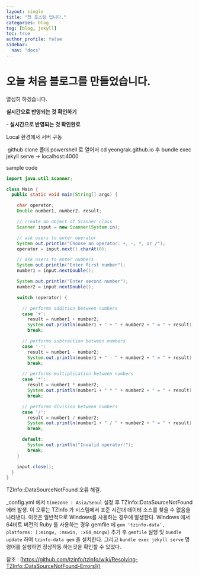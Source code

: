 ```yaml
---
layout: single
title: "첫 포스팅 입니다."
categories: blog
tag: [blog, jekyll]
toc: true
author_profile: false
sidebar:
  nav: "docs"
---
```


# 오늘 처음 블로그를 만들었습니다.

열심히 하겠습니다.

**실시간으로 반영되는 것 확인하기**

**- 실시간으로 반영되는 것 확인완료**

Local 환경에서 서버 구동

​	github clone 폴더 powershell 로 열어서 cd yeongrak.github.io 후 bundle exec jekyll serve -> localhost:4000

sample code
```java
import java.util.Scanner;

class Main {
  public static void main(String[] args) {

    char operator;
    Double number1, number2, result;

    // create an object of Scanner class
    Scanner input = new Scanner(System.in);

    // ask users to enter operator
    System.out.println("Choose an operator: +, -, *, or /");
    operator = input.next().charAt(0);

    // ask users to enter numbers
    System.out.println("Enter first number");
    number1 = input.nextDouble();

    System.out.println("Enter second number");
    number2 = input.nextDouble();

    switch (operator) {

      // performs addition between numbers
      case '+':
        result = number1 + number2;
        System.out.println(number1 + " + " + number2 + " = " + result);
        break;

      // performs subtraction between numbers
      case '-':
        result = number1 - number2;
        System.out.println(number1 + " - " + number2 + " = " + result);
        break;

      // performs multiplication between numbers
      case '*':
        result = number1 * number2;
        System.out.println(number1 + " * " + number2 + " = " + result);
        break;

      // performs division between numbers
      case '/':
        result = number1 / number2;
        System.out.println(number1 + " / " + number2 + " = " + result);
        break;

      default:
        System.out.println("Invalid operator!");
        break;
    }

    input.close();
  }
}

```
TZInfo::DataSourceNotFound 오류 해결.

_config.yml 에서  ``timezone : Asia/Seoul`` 설정 후 TZInfo::DataSourceNotFound 에러 발생.
이 오류는 TZInfo 가 시스템에서 표준 시간대 데이터 소스를 찾을 수 없음을 나타낸다. 이것은 일반적으로 Windows를 사용하는 경우에 발생한다.
Windows 에서 64비트 버전의 Ruby 를 사용하는 경우 gemfile 에
``gem 'tzinfo-data', platforms: [:mingw, :mswin, :x64_mingw]``
추가 후 ``gemfile`` 실행 및 ``bundle update`` 하여 ``tzinfo-data gem`` 을 설치한다.
그리고 ``bundle exec jekyll serve`` 명령어를 실행하면 정상작동 하는것을 확인할 수 있었다.  

참조 : [https://github.com/tzinfo/tzinfo/wiki/Resolving-TZInfo::DataSourceNotFound-Errors]()
